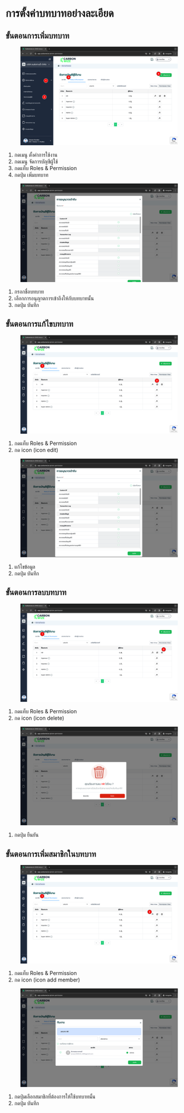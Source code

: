 # การตั้งค่าบทบาทอย่างละเอียด

## **ขั้นตอนการเพิ่มบทบาท**

<figure><img src="../../../.gitbook/assets/image (6).png" alt=""><figcaption></figcaption></figure>

1. กดเมนู ตั้งค่าการใช้งาน
2. กดเมนู จัดการบัญชีผู้ใช้
3. กดแท็บ Roles & Permission
4. กดปุ่ม เพิ่มบทบาท



<figure><img src="../../../.gitbook/assets/image (7).png" alt=""><figcaption></figcaption></figure>

1. กรอกชื่อบทบาท
2. เลือกการอนุญาตการเข้าถึงให้กับบทบาทนั้น
3. กดปุ่ม บันทึก



## **ขั้นตอนการแก้ไขบทบาท**

<figure><img src="../../../.gitbook/assets/image (8).png" alt=""><figcaption></figcaption></figure>

1. กดแท็บ Roles & Permission
2. กด icon (icon edit)

<figure><img src="../../../.gitbook/assets/image (9).png" alt=""><figcaption></figcaption></figure>

1. แก้ไขข้อมูล
2. กดปุ่ม บันทึก



## **ขั้นตอนการลบบทบาท**

<figure><img src="../../../.gitbook/assets/image (11).png" alt=""><figcaption></figcaption></figure>

1. กดแท็บ Roles & Permission
2. กด icon (icon delete)



<figure><img src="../../../.gitbook/assets/image (12).png" alt=""><figcaption></figcaption></figure>

1. กดปุ่ม ยืนยัน



## **ขั้นตอนการเพิ่มสมาชิกในบทบาท**

<figure><img src="../../../.gitbook/assets/image (13).png" alt=""><figcaption></figcaption></figure>

1. กดแท็บ Roles & Permission
2. กด icon (icon add member)



<figure><img src="../../../.gitbook/assets/image (14).png" alt=""><figcaption></figcaption></figure>

1. กดปุ่มเลือกสมาชิกที่ต้องการให้ใช้บทบาทนั้น
2. กดปุ่ม บันทึก
